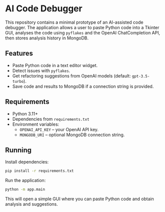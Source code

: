 # AI Code Debugger

This repository contains a minimal prototype of an AI-assisted code debugger. The
application allows a user to paste Python code into a Tkinter GUI, analyses the
code using `pyflakes` and the OpenAI ChatCompletion API, then stores analysis
history in MongoDB.

## Features

- Paste Python code in a text editor widget.
- Detect issues with `pyflakes`.
- Get refactoring suggestions from OpenAI models (default: `gpt-3.5-turbo`).
- Save code and results to MongoDB if a connection string is provided.

## Requirements

- Python 3.11+
- Dependencies from `requirements.txt`
- Environment variables:
  - `OPENAI_API_KEY` – your OpenAI API key.
  - `MONGODB_URI` – optional MongoDB connection string.

## Running

Install dependencies:

```bash
pip install -r requirements.txt
```

Run the application:

```bash
python -m app.main
```

This will open a simple GUI where you can paste Python code and obtain analysis
and suggestions.
